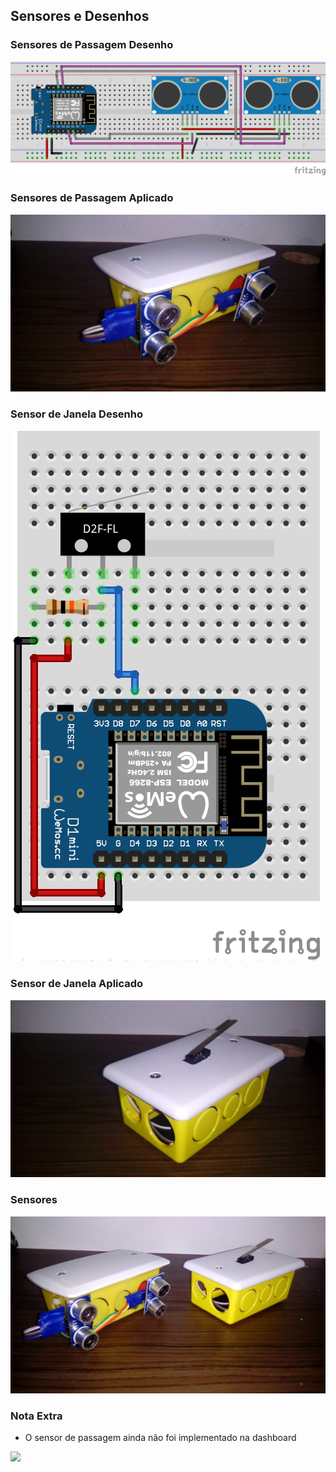 
## Sensores e Desenhos
### Sensores de Passagem Desenho

![Banana](SensorDePassagem_bb.png)

### Sensores de Passagem Aplicado 

![Banana](sensores5.jpeg)


### Sensor de Janela Desenho
![Banana](SensorDeJanela_bb.png)

### Sensor de Janela Aplicado 
![Banana](sensores6.jpeg)

### Sensores 

![Banana](sensores7.jpeg)


### Nota Extra
- O sensor de passagem ainda não foi implementado na dashboard

![](miau.gif)



